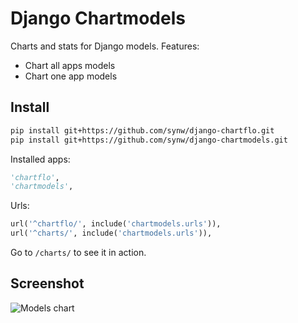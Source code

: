# Django Chartmodels

Charts and stats for Django models. Features:

- Chart all apps models
- Chart one app models

## Install

  ```bash
pip install git+https://github.com/synw/django-chartflo.git
pip install git+https://github.com/synw/django-chartmodels.git
  ```

Installed apps:


  ```python
'chartflo',
'chartmodels',
  ```
  
Urls:

  ```python
url('^chartflo/', include('chartmodels.urls')),
url('^charts/', include('chartmodels.urls')),
  ```
  
Go to ``/charts/`` to see it in action.

## Screenshot

![Models chart](https://raw.github.com/synw/django-chartmodels/master/docs/img/chartall.png)
